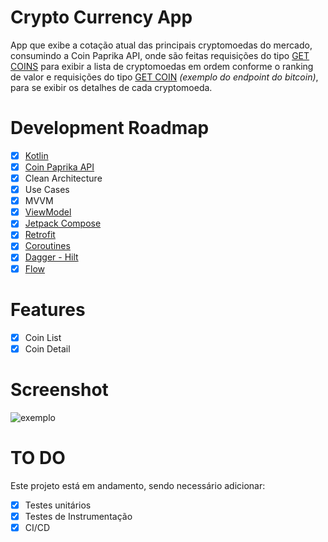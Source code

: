 # Crypto Currency App
App que exibe a cotação atual das principais cryptomoedas do mercado, consumindo a Coin Paprika API, onde são feitas requisições do tipo [GET COINS](https://api.coinpaprika.com/v1/coins) para exibir a lista de cryptomoedas em ordem conforme o ranking de valor e requisições do tipo [GET COIN](https://api.coinpaprika.com/v1/coins/btc-bitcoin) _(exemplo do endpoint do bitcoin)_, para se exibir os detalhes de cada cryptomoeda.

# Development Roadmap

- [x] [Kotlin](https://kotlinlang.org)
- [x] [Coin Paprika API](coinpaprika.com)
- [x] Clean Architecture
- [x] Use Cases
- [x] MVVM 
- [x] [ViewModel](https://developer.android.com/topic/libraries/architecture/viewmodel?authuser=1)
- [x] [Jetpack Compose](https://developer.android.com/jetpack/compose?gclid=Cj0KCQiAmeKQBhDvARIsAHJ7mF4A7I7vCCM-WyihxGfkKkcZXWycULgl7qUF826jH6a7xd6rZazKUjIaAl_qEALw_wcB&gclsrc=aw.ds)
- [x] [Retrofit](https://square.github.io/retrofit/)
- [x] [Coroutines](https://developer.android.com/topic/libraries/architecture/coroutines)
- [x] [Dagger - Hilt](https://developer.android.com/training/dependency-injection/hilt-android)
- [x] [Flow](https://developer.android.com/kotlin/flow?hl=pt-br)

# Features

- [x] Coin List
- [x] Coin Detail

# Screenshot
![exemplo](https://media0.giphy.com/media/iA4bTi1j6hQIOPc3fa/giphy.gif?cid=790b76113a30bcc72b5971a850d6759af37f7a8b37dc500a&rid=giphy.gif&ct=g)

# TO DO
Este projeto está em andamento, sendo necessário adicionar:
- [x] Testes unitários
- [x] Testes de Instrumentação
- [x] CI/CD
